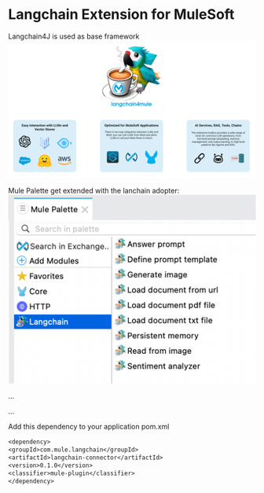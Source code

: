 # Langchain Extension for MuleSoft

Langchain4J is used as base framework
![Base Framework](image-1.png)

Mule Palette get extended with the lanchain adopter:
![Palette](image.png)


...


...


Add this dependency to your application pom.xml

```
<dependency>
<groupId>com.mule.langchain</groupId>
<artifactId>langchain-connector</artifactId>
<version>0.1.0</version>
<classifier>mule-plugin</classifier>
</dependency>
```
